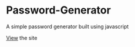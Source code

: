 # Password-Generator

A simple password generator built using javascript

[View](https://anvincs.github.io/Password-Generator/) the site

